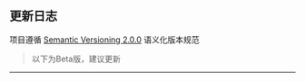 ## 更新日志

项目遵循 [Semantic Versioning 2.0.0](https://semver.org/lang/zh-CN/) 语义化版本规范

<art-timeline type="changelog" v-for="(log, index) in changeLog" :key="index" :log="log"></art-timeline>

> 以下为Beta版，建议更新

<art-timeline type="changelog" v-for="(log, index) in betaChangeLog" :key="index" :log="log"></art-timeline>

---

<script>
    export default {
        data() {
            return {
                changeLog: [{
                   version: "2.0.0", date: "2019-03-28", status: 'success', changeList: [{
                        "type": "release", "desc": "基于 FinDesign 拓展为 Art Vue",
                    }]
                }],

                // Beta 数据
                betaChangeLog: [{
                   version: "1.2.12 & 1.2.13", date: "2019-01-11", status: 'success', changeList: [{
                        "type": "fix", "desc": "修复 art-vue.css 未自动同步更新的问题",
                    }]
                }, {
                   version: "1.2.11", date: "2019-01-10", status: 'success', changeList: [{
                        "type": "fix", "desc": "修复 input 组件初始值为数值0时不显示清空的问题",
                    }, {
                        "type": "fix", "desc": "修复 calendar 组件选择范围重置无效的问题",
                    }]
                }, {
                   version: "1.2.10", date: "2019-01-10", status: 'success', changeList: [{
                        "type": "fix", "desc": "修复 calendar 组件部分六周月份显示不全问题和清空未重置值的问题",
                    }]
                }, {
                   version: "1.2.9", date: "2018-12-21", status: 'success', changeList: [{
                        "type": "fix", "desc": "修复 backtop 组件部分浏览器获取高度不准确问题",
                    }, {
                        "type": "fix", "desc": "修复 input 组件在小尺寸中图标不居中问题",
                    }]
                }, {
                   version: "1.2.8", date: "2018-11-15", status: 'success', changeList: [{
                        "type": "fix", "desc": "优化 innerscroll 指令的体验",
                    }]
                }, {
                   version: "1.2.7", date: "2018-11-08", status: 'success', changeList: [{
                        "type": "fix", "desc": "backtop 组件路径引用 Backtop -> backtop",
                    }]
                }, {
                   version: "1.2.6", date: "2018-10-16", status: 'success', changeList: [{
                        "type": "feature", "desc": "calendar 组件支持动态响应 date/dateRange",
                    }]
                }, {
                   version: "1.2.5", date: "2018-10-11", status: 'success', changeList: [{
                        "type": "chore", "desc": "checkbox/radio 组件中 value 更换为非必填项",
                    }]
                }, {
                   version: "1.2.4", date: "2018-09-10", status: 'success', changeList: [{
                        "type": "fix", "desc": "修复 pagination 组件中分页器不响应动态 total 的问题",
                    }]
                }, {
                   version: "1.2.3", date: "2018-08-30", status: 'success', changeList: [{
                        "type": "fix", "desc": "修复特殊边界判断问题",
                    }]
                }, {
                   version: "1.2.0 & 1.2.1 & 1.2.2", date: "2018-08-28", status: 'success', changeList: [{
                        "type": "feature", "desc": "增加指令 lazyload 和 view",
                    }, {
                        "type": "chore", "desc": "优化 Backtop 组件，增加动画效果"
                    }]
                }, {
                   version: "1.1.5 & 1.1.6", date: "2018-07-30", status: 'success', changeList: [{
                        "type": "feature", "desc": "内置滚动条 innerscroll 支持拖动",
                    }]
                }, {
                   version: "1.1.4", date: "2018-07-12", status: 'success', changeList: [{
                        "type": "feature", "desc": "Menu 组件内部增加选中方法",
                    }, {
                        "type": "chore", "desc": "优化 Tree 组件"
                    }]
                }, {
                   version: "1.1.3", date: "2018-07-09", status: 'success', changeList: [{
                        "type": "chore", "desc": "Calendar 组件支持从后往前选择日期，支持点击同一天两次选中单天", "issueHref": "//git.jd.com/udc-public/jrv/issues/10", "issueNo": 10
                   }]
                }, {
                   version: "1.1.2", date: "2018-06-28", status: 'success', changeList: [{
                        "type": "fix", "desc": "Tree 组件点击图标进行展开收起时推送点击事件导致可能的选中项变动", "issueHref": "//git.jd.com/udc-public/jrv/issues/9", "issueNo": 9
                   }]
                }, {
                   version: "1.1.1", date: "2018-05-29", status: 'success', changeList: [{
                        "type": "chore", "desc": "Radio/Checkbox 组件增加禁用选中状态，Checkbox 组件增加非全选状态"
                    }]
                }, {
                   version: "1.1.0", date: "2018-05-29", status: 'success', changeList: [{
                        "type": "feature", "desc": "增加 Slider 组件"
                    }]
                }, {
                   version: "1.0.13", date: "2018-05-15", status: 'success', changeList: [{
                        "type": "fix", "desc": "select 组件支持监听数据变动对应渲染", "issueHref": "//git.jd.com/udc-public/jrv/issues/8", "issueNo": 8
                    }]
                }, {
                   version: "1.0.12", date: "2018-05-10", status: 'success', changeList: [{
                        "type": "chore", "desc": "modal 组件增加 type 为 2 时标题 slot", "issueHref": "//git.jd.com/udc-public/jrv/issues/7", "issueNo": 7
                    }]
                }, {
                   version: "1.0.10 && 1.0.11", date: "2018-05-09", status: 'success', changeList: [{
                        "type": "feature", "desc": "chart 组件增加堆积折线图"
                    }]
                }, {
                   version: "1.0.9", date: "2018-05-07", status: 'success', changeList: [{
                        "type": "fix", "desc": "修复 calendar 组件选择单日中默认提示文案配置无效的问题", "issueHref": "//git.jd.com/udc-public/jrv/issues/5", "issueNo": 5
                    }]
                }, {
                   version: "1.0.8", date: "2018-04-28", status: 'success', changeList: [{
                        "type": "chore", "desc": "timeline 组件 changlog 类型支持配置链接",
                    }, {
                        "type": "fix", "desc": "chart 组件增加中国省份地图以及中国城市地图", "issueHref": "//git.jd.com/udc-public/jrv/issues/2", "issueNo": 2
                    }]
                }, {
                   version: "1.0.7", date: "2018-04-26", status: 'success', changeList: [{
                        "type": "feature", "desc": "chart 组件增加中国省份地图以及中国城市地图"
                    }]
                }, {
                   version: "1.0.5 && 1.0.6", date: "2018-04-26", status: 'success', changeList: [{
                        "type": "fix", "desc": "修复 layout 组件无内边距时外边距异常的问题"
                    }]
                }, {
                   version: "1.0.4", date: "2018-04-26", status: 'success', changeList: [{
                        "type": "feature", "desc": "增加生成 art-vue.css 脚本"
                    }]
                }, {
                   version: "1.0.3", date: "2018-04-18", status: 'success', changeList: [{
                        "type": "fix", "desc": "修复 checkbox/radio 组件同时具有 active/disabled 属性时样式异常的问题"
                    }]
                }, {
                   version: "1.0.2", date: "2018-04-02", status: 'success', changeList: [{
                        "type": "chore", "desc": "优化 tootip 组件样式",
                    }, {
                        "type": "fix", "desc": "修复 select 组件 disabled 状态下 hover 文字样式"
                    }]
                }, {
                   version: "1.0.1", date: "2018-03-29", status: 'success', changeList: [{
                        "type": "fix", "desc": "修复选择器组件点击箭头无效的bug；辅助组件增加内容插槽"
                    }]
                }, {
                   version: "1.0.0", date: "2018-03-26", status: 'success', changeList: [{
                        "type": "release", "desc": "FIN DESIGN 品牌正式对外发布"
                    }]
                }, {
                   version: "0.5.4", date: "2018-03-23", status: 'success', changeList: [{
                        "type": "chore", "desc": "优化left-nav 组件横向排列样式"
                    }]
                }, {
                   version: "0.5.3", date: "2018-03-22", status: 'success', changeList: [{
                        "type": "chore", "desc": "left-nav 组件支持横向排列"
                    }]
                }, {
                   version: "0.5.2", date: "2018-03-16", status: 'success', changeList: [{
                        "type": "chore", "desc": "优化 timeline 组件 changelog 类型样式"
                    }]
                }, {
                   version: "0.5.1", date: "2018-03-13", status: 'success', changeList: [{
                        "type": "feature", "desc": "统一品牌标识，由 art-PRO 替换为 FIN DESIGN"
                    }]
                }, {
                   version: "0.5.0", date: "2018-03-08", status: 'success', changeList: [{
                        "type": "feature", "desc": "支持单文件组件按需引入"
                    }]
                }, {
                   version: "0.4.1", date: "2018-02-23", status: 'success', changeList: [{
                        "type": "chore", "desc": "优化loadingbar组件"
                    }]
                }, {
                    version: "0.4.0", date: "2018-01-24", status: 'success', changeList: [{
                        "type": "feature", "desc": "增加layout布局"
                    }, {
                        "type": "feature", "desc": "增加backtop组件"
                    }, {
                        "type": "feature", "desc": "增加chart组件"
                    }, {
                        "type": "feature", "desc": "增加tooltip组件"
                    }, {
                        "type": "chore", "desc": "优化button组件中线框按钮的按下样式"
                    }]
                }, {
                    version: "0.3.0", date: "2018-01-16", status: 'success', changeList: [{
                        "type": "feature", "desc": "增加textarea组件"
                    }, {
                        "type": "feature", "desc": "增加timeline组件"
                    }]
                }, {
                    version: "0.2.1", date: "2018-01-15", status: 'success', changeList: [{
                        "type": "fix", "desc": "修复page/pageSize中border在FF下显示异常的问题"
                    }]
                }, {
                    version: "0.2.0", date: "2018-01-12", status: 'success', changeList: [{
                        "type": "feature", "desc": "增加alert/badge/card/tag四个组件"
                    }, {
                        "type": "chore", "desc": "优化内置滚动条指令"
                    }, {
                        "type": "fix", "desc": "修复分页页数不更新的问题"
                    }]
                }, {
                    version: "0.1.3", date: "2018-01-05", status: 'success', changeList: [{
                        "type": "fix", "desc": "修复text-drop组件选中项在设置宽度情况下不溢出异常的问题"
                    }]
                }, {
                    version: "0.1.2", date: "2018-01-02", status: 'success', changeList: [{
                        "type": "chore", "desc": "Modal组件以插件形式调用时增加回调函数配置，并且重置提示内容"
                    }]
                }, {
                    version: "0.1.1", date: "2017-12-29", status: 'success', changeList: [{
                        "type": "chore", "desc": "优化button/input样式"
                    }, {
                        "type": "chore", "desc": "优化breadcrumb/countdown/loading-bar"
                    }, {
                        "type": "fix", "desc": "left-nav点击激活项异常的问题"
                    }]
                }, {
                    version: "0.1.0", date: "2017-12-27", status: 'success', changeList: [{
                        "type": "release", "desc": "对外提供支持。已拥有 20 个组件，均已在京东金融业务中使用"
                    }]
                },
                {
                    version: "0.0.34", date: "2017-12-19", status: 'disabled', changeList: [{
                        "type": "fix", "desc": "innerscroll;text-drop"
                    }]
                }, {
                    version: "0.0.33", date: "2017-12-12", status: 'disabled', changeList: [{
                        "type": "fix", "desc": "innerscroll;leftNav"
                    }, {
                        "type": "chore", "desc": "优化使用dropdown组件中间隙mouseleave的问题"
                    }]
                }, {
                    version: "0.0.32 & 0.0.31", date: "2017-12-09", status: 'disabled', changeList: [{
                        "type": "fix", "desc": "pagination;textDrop"
                    }]
                }, {
                    version: "0.0.30", date: "2017-12-09", status: 'disabled', disabled: [{
                        "type": "feature", "desc": "增加calendar组件点击外部收起功能"
                    }]
                }, {
                    version: "0.0.29", date: "2017-12-09", status: 'disabled', changeList: [{
                        "type": "feature", "desc": "增加内置滚动和点击外部指令;增加text-drop组件"
                    }, {
                        "type": "fix", "desc": "优化与dropdown相关组件"
                    }]
                }, {
                    version: "0.0.28", date: "2017-12-08", status: 'disabled', changeList: [{
                        "type": "fix", "desc": "scss compiler"
                    }]
                }, {
                    version: "0.0.27", date: "2017-12-05", status: 'disabled', changeList: [{
                        "type": "feature", "desc": "art-left-nav组件支持数据响应"
                    }]
                }, {
                    version: "0.0.26 & 0.0.25", date: "2017-12-05", status: 'disabled', changeList: [{
                        "type": "chore", "desc": "art-dropdown组件样式优化"
                    }]
                }, {
                    version: "0.0.24", date: "2017-12", status: 'disabled', changeList: [{
                        "type": "chore", "desc": "art-modal组件样式优化"
                    }]
                }, {
                    version: "0.0.23", date: "2017-12", status: 'disabled', changeList: [{
                        "type": "feature", "desc": "增加art-loading-bar的插件，建议全局使用，暂不推荐组件方式使用"
                    }, {
                        "type": "feature", "desc": "增加art-modal的插件调用方式，目前只支持错误异常类型type: 3"
                    }]
                }, {
                    version: "0.0.22 & 0.0.21", date: "2017-12", status: 'disabled', changeList: [{
                        "type": "chore", "desc": "art-calendar增加快捷导航的回调，对外推送quick-select事件"
                    }]
                }, {
                    version: "0.0.20", date: "2017-11", status: 'disabled', changeList: [{
                        "type": "chore", "desc": "art-calendar增加方法setDate，可外部设置时间"
                    }]
                }, {
                    version: "0.0.19", date: "2017-11", status: 'disabled', changeList: [{
                        "type": "fix", "desc": "修复art-calendar组件默认设置时间戳 展示问题"
                    }]
                }, {
                    version: "0.0.18", date: "2017-11", status: 'disabled', changeList: [{
                        "type": "chore", "desc": "art-auxi组件增加显示优化，只有需要时候才显示容器"
                    }, {
                        "type": "chore", "desc": "art-page组件优化为仅在页数大于1的时候才显示"
                    }]
                }, {
                    version: "0.0.17", date: "2017-11", status: 'disabled', changeList: [{
                        "type": "feature", "desc": "增加辅助art-auxi组件"
                    }, {
                        "type": "chore", "desc": "art-modal组件样式优化"
                    }]
                }, {
                    version: "0.0.16 & 0.0.15", date: "2017-11", status: 'disabled', changeList: [{
                        "type": "chore", "desc": "art-button-drop组合组件优化，增加button点击回调"
                    }]
                }, {
                    version: "0.0.14", date: "2017-11", status: 'disabled', changeList: [{
                        "type": "chore", "desc": "art-breadcrumb组件优化，增加不可点击项配置，增加当前项点击不跳转配置"
                    }]
                }, {
                    version: "0.0.13", date: "2017-11", status: 'disabled', changeList: [{
                        "type": "chore", "desc": "art-radio组件增加slot节点"
                    }]
                }, {
                    version: "0.0.12", date: "2017-11", status: 'disabled', changeList: [{
                        "type": "chore", "desc": "优化page-size组件"
                    }]
                }, {
                    version: "0.0.11 & 0.0.10", date: "2017-11", status: 'disabled', changeList: [{
                        "type": "fix", "desc": "修复build报错"
                    }, {
                        "type": "fix", "desc": "修复小bug"
                    }]
                }, {
                    version: "0.0.9", date: "2017-11", status: 'disabled', changeList: [{
                        "type": "chore", "desc": "优化button组件样式，增加种类"
                    }]
                }, {
                    version: "0.0.8", date: "2017-11", status: 'disabled', changeList: [{
                        "type": "fix", "desc": "修复left-nav组件父级选中配置问题"
                    }]
                }, {
                    version: "0.0.7", date: "2017-11", status: 'disabled', changeList: [{
                        "type": "chore", "desc": "left-nav组件支持展开和选中配置"
                    }, {
                        "type": "chore", "desc": "优化日期组件宽度识别"
                    }, {
                        "type": "chore", "desc": "优化input组件样式"
                    }]
                }, {
                    version: "0.0.6", date: "2017-11", status: 'disabled', changeList: [{
                        "type": "chore", "desc": "page-size组件UI调整优化"
                    }]
                }, {
                    version: "0.0.5 & 0.0.4 & 0.0.3", date: "2017-11", status: 'disabled', changeList: [{
                        "type": "chore", "desc": "calendar组件UI调整优化"
                    }]
                }, {
                    version: "0.0.2", date: "2017-11", status: 'disabled', changeList: [{
                        "type": "chore", "desc": "tabs组件样式调整，激活项下方不在有边框"
                    }, {
                        "type": "chore", "desc": "calendar组件增加 自定义 禁止选中日期的功能，参数为disabeldDate"
                    }]
                }, {
                    version: "0.0.1", date: "2017-11", status: 'disabled', changeList: [{
                        "type": "build", "desc": "内部项目使用。已拥有 20+ 个组件"
                    }]
                }],
            }
        }
    }
</script>


